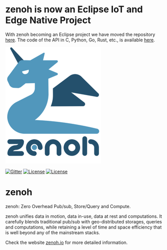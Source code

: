 # zenoh is now an Eclipse IoT and Edge Native Project
With zenoh becoming an Eclipse project we have moved the repository [here](https://github.com/eclipse-zenoh/zenoh). The code of the API in C, Python, Go, Rust, etc., is available [here](https://github.com/eclipse-zenoh).


![zenoh banner](./zenoh-dragon.png)

[![Gitter](https://badges.gitter.im/atolab/zenoh.svg)](https://gitter.im/atolab/zenoh?utm_source=badge&utm_medium=badge&utm_campaign=pr-badge)
[![License](https://img.shields.io/badge/License-EPL%202.0-blue)](https://choosealicense.com/licenses/epl-2.0/)
[![License](https://img.shields.io/badge/License-Apache%202.0-blue.svg)](https://opensource.org/licenses/Apache-2.0)


# zenoh
zenoh: Zero Overhead Pub/sub, Store/Query and Compute.

zenoh unifies data in motion, data in-use, data at rest and computations. It carefully blends traditional pub/sub with geo-distributed storages, queries and computations, while retaining a level of time and space efficiency that is well beyond any of the mainstream stacks.

Check the website [zenoh.io](http://zenoh.io) for more detailed information.

